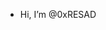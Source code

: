 -  Hi, I’m @0xRESAD

<!---
0xRESAD/0xRESAD is a ✨ special ✨ repository because its `README.md` (this file) appears on your GitHub profile.
You can click the Preview link to take a look at your changes.
--->
